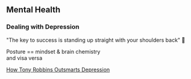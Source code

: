 ## Mental Health

### Dealing with Depression

"The key to success is standing up straight with your shoulders back" 💯

Posture == mindset & brain chemistry<br>
and visa versa

[How Tony Robbins Outsmarts Depression](https://youtu.be/uMbUa0nfzk8)
